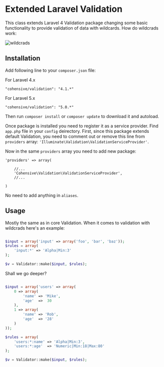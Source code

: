 # Extended Laravel Validation

This class extends Laravel 4 Validation package changing some basic functionality
to provide validation of data with wildcards. How do wildcrads work:

![wildcrads](https://f.cloud.github.com/assets/578455/448315/c6de7cf4-b23e-11e2-97b0-aa0296c92d22.jpg)

## Installation

Add following line to your `composer.json` file:

For Laravel 4.x
~~~
"cohensive/validation": "4.1.*"
~~~

For Laravel 5.x
~~~
"cohensive/validation": "5.0.*"
~~~

Then run `composer install` or `composer update` to download it and autoload.

Once package is installed you need to register it as a service provider. Find `app.php` file in your `config` deirectory.
First, since this package extends default Validation, you need to comment out or remove this line from `providers` array: `'Illuminate\Validation\ValidationServiceProvider'`.

Now in the same `providers` array you need to add new package:

~~~
'providers' => array(

    //...
    'Cohensive\Validation\ValidationServiceProvider',
    //...

)
~~~

No need to add anything in `aliases`.

## Usage

Mostly the same as in core Validation. When it comes to validation with wildcrads here's an example:

````php

$input = array('input' => array('foo', 'bar', 'baz'));
$rules = array(
    'input:*' => 'Alpha|Min:3'
);

$v = Validator::make($input, $rules);

````

Shall we go deeper?


````php

$input = array('users' => array(
    0 => array(
        'name' => 'Mike',
        'age'  =>  30
    ),
    1 => array(
        'name' => 'Rob',
        'age'  => '28'
    )
));

$rules = array(
    'users:*:name' => 'Alpha|Min:3',
    'users:*:age'  => 'Numeric|Min:18|Max:80'
);

$v = Validator::make($input, $rules);

````
